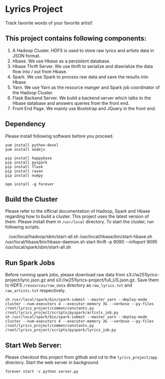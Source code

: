 # Lyrics Project
Track favorite words of your favorite artist!

## This project contains following components:
1. A Hadoop Cluster. HDFS is used to store raw lyrics and artists data in JSON format.
2. Hbase. We use Hbase as a persistent database.
3. Hbase Thrift Server. We use thrift to serialize and diserialize the data flow into / out from Hbase.
4. Spark. We use Spark to process raw data and save the results into Hbase.
5. Yarn. We use Yarn as the resource manger and Spark job coordinator of the Hadoop Cluster.
6. Flask Backend Server. We build a backend server which talks to the Hbase database and answers queries from the front end.
7. Front End Page. We mainly use Bootstrap and JQuery in the front end.

## Dependency
Please install following software before you proceed.

    yum install python-devel
    yum install nodejs

    pip install happybase
    pip install pyspark
    pip install flask
    pip install raven
    pip install numpy

    npm install -g forever
    
## Build the Cluster
Please refer to the official documentation of Hadoop, Spark and Hbase regarding how to build a cluster. This project uses the latest version of them. Please install them in `/usr/local` directory.
To start the cluster, run following scripts.

    /usr/local/hadoop/sbin/start-all.sh
    /usr/local/hbase/bin/start-hbase.sh
    /usr/local/hbase/bin/hbase-daemon.sh start thrift -p 9090 --infoport 9095
    /usr/local/spark/sbin/start-all.sh
    
## Run Spark Jobs
Before running spark jobs, please download raw data from s3://w251lyrics-project/lyric.json.gz and s3://w251lyrics-project/full_US.json.gz. Save them to HDFS `/resources/raw_data` directory as `raw_lyrics.txt` and `raw_artists.txt` respectively.

    sh /usr/local/spark/bin/spark-submit --master yarn --deploy-mode cluster --num-executors 4 --executor-memory 3G --verbose --py-files /root/lyrics_project/common/constants.py /root/lyrics_project/scripts/pyspark/artists_job.py
    sh /usr/local/spark/bin/spark-submit --master yarn --deploy-mode cluster --num-executors 4 --executor-memory 3G --verbose --py-files /root/lyrics_project/common/constants.py /root/lyrics_project/scripts/pyspark/lyrics_job.py

## Start Web Server:
Please checkout this project from github and cd to the `lyrics_project/app` directory. Start the web server in background.

    forever start -c python server.py
